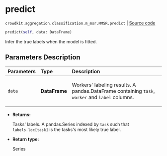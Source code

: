 # predict
`crowdkit.aggregation.classification.m_msr.MMSR.predict` | [Source code](https://github.com/Toloka/crowd-kit/blob/v1.1.0/crowdkit/aggregation/classification/m_msr.py#L111)

```python
predict(self, data: DataFrame)
```

Infer the true labels when the model is fitted.

## Parameters Description

| Parameters | Type | Description |
| :----------| :----| :-----------|
`data`|**DataFrame**|<p>Workers&#x27; labeling results. A pandas.DataFrame containing `task`, `worker` and `label` columns.</p>

* **Returns:**

  Tasks' labels.
A pandas.Series indexed by `task` such that `labels.loc[task]`
is the tasks's most likely true label.

* **Return type:**

  Series
